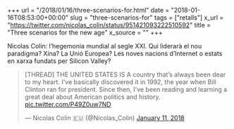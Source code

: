 +++
url = "/2018/01/16/three-scenarios-for.html"
date = "2018-01-16T08:53:00+00:00"
slug = "three-scenarios-for"
tags = ["retalls"]
x_url = "https://twitter.com/nicolas_colin/status/951421093222510592"
title = "Three scenarios for the new age"
x_source = ""
+++


Nicolas Colin: l’hegemonia mundial al segle XXI. Qui liderarà el nou paradigma? Xina? La Unió Europea? Les noves nacions d’Internet o estats en xarxa fundats per Silicon Valley?

<blockquote class="twitter-tweet"><p lang="en" dir="ltr">[THREAD] THE UNITED STATES IS A country that’s always been dear to my heart. I&#39;ve basically discovered it in 1992, the year when Bill Clinton ran for president. Since then, I&#39;ve been reading and learning a great deal about American politics and history. <a href="https://t.co/P49Z0uw7ND">pic.twitter.com/P49Z0uw7ND</a></p>&mdash; Nicolas Colin 🇪🇺 (@Nicolas_Colin) <a href="https://twitter.com/Nicolas_Colin/status/951421093222510592?ref_src=twsrc%5Etfw">January 11, 2018</a></blockquote> <script async src="https://platform.twitter.com/widgets.js" charset="utf-8"></script>
